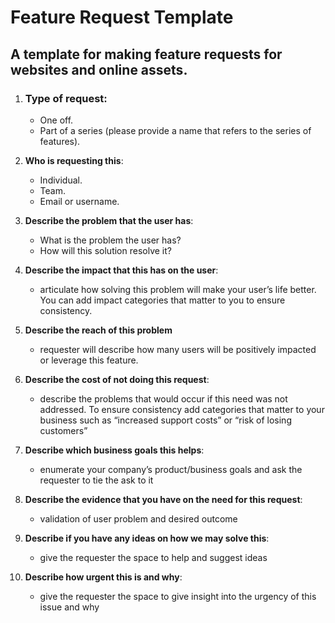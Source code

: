 # Feature Request Template

## A template for making feature requests for websites and online assets.

1. ### Type of request:
    * One off.
    * Part of a series (please provide a name that refers to the series of features).

2. **Who is requesting this**:
    * Individual.
    * Team.
    * Email or username.

3. **Describe the problem that the user has**:
    * What is the problem the user has?
    * How will this solution resolve it?


4. **Describe the impact that this has on the user**:
    * articulate how solving this problem will make your user’s life better. You can add impact categories that matter to you to ensure consistency.

5. **Describe the reach of this problem**
    * requester will describe how many users will be positively impacted or leverage this feature.

6. **Describe the cost of not doing this request**:
    * describe the problems that would occur if this need was not addressed. To ensure consistency add categories that matter to your business such as “increased support costs” or “risk of losing customers”

7. **Describe which business goals this helps**:
    * enumerate your company’s product/business goals and ask the requester to tie the ask to it

8. **Describe the evidence that you have on the need for this request**:
    * validation of user problem and desired outcome

9. **Describe if you have any ideas on how we may solve this**:
    * give the requester the space to help and suggest ideas

10. **Describe how urgent this is and why**:
    * give the requester the space to give insight into the urgency of this issue and why
